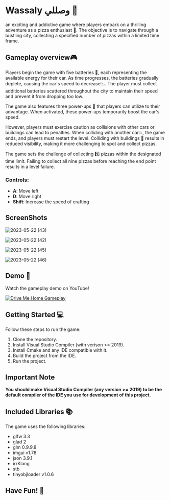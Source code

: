 # Wassaly وصللي 🚗

an exciting and addictive game where players embark on a thrilling adventure as a pizza enthusiast 🍕. The objective is to navigate through a bustling city, collecting a specified number of pizzas within a limited time frame.


## Gameplay overview🎮

Players begin the game with five batteries 🔋, each representing the available energy for their car. As time progresses, the batteries gradually deplete, causing the car's speed to decrease📉. The player must collect additional batteries scattered throughout the city to maintain their speed and prevent it from dropping too low.

The game also features three power-ups 🔌 that players can utilize to their advantage. When activated, these power-ups temporarily boost the car's speed.

However, players must exercise caution as collisions with other cars or buildings can lead to penalties. When colliding with another car💥, the game ends, and players must restart the level. Colliding with buildings 🌇 results in reduced visibility, making it more challenging to spot and collect pizzas.

The game sets the challenge of collecting 9️⃣ pizzas within the designated time limit. Failing to collect all nine pizzas before reaching the end point results in a level failure.

### Controls:

- **A**: Move left
- **D**: Move right
- **Shift**: Increase the speed of crafting



## ScreenShots
![2023-05-22 (43)](https://github.com/Orange-Hackathon/tapcash-Cross-Platform/assets/90224487/cd956cee-ee29-4139-8b7f-1546ea2cfa8d)

![2023-05-22 (42)](https://github.com/Orange-Hackathon/tapcash-Cross-Platform/assets/90224487/55747cdd-a40b-4c7b-9932-b2a82b06978f)

![2023-05-22 (45)](https://github.com/Orange-Hackathon/tapcash-Cross-Platform/assets/90224487/89589de9-25d8-4c89-bd3a-7a2b0c331acb)

![2023-05-22 (46)](https://github.com/Orange-Hackathon/tapcash-Cross-Platform/assets/90224487/4bab5341-a552-473e-9da0-d567ef82ebc5)



## Demo 🎥

Watch the gameplay demo on YouTube!

[![Drive Me Home Gameplay](./documentation/screenshots/4-level-up.png)](http://www.youtube.com/watch?v=-o9Z7iQaBZQ "Drive Me Home Gameplay")

## Getting Started 💻

Follow these steps to run the game:

1. Clone the repository.
2. Install Visual Studio Compiler (with verison >= 2019).
3. Install Cmake and any IDE compatible with it.
4. Build the project from the IDE.
5. Run the project.

## Important Note

**You should make Visual Studio Compiler (any version >= 2019) to be the default compiler of the IDE you use for development of this project.**

## Included Libraries 📚

The game uses the following libraries:

- glfw 3.3
- glad 2
- glm 0.9.9.8
- imgui v1.78
- json 3.9.1
- irrKlang
- stb
- tinyobjloader v1.0.6

## Have Fun! 🚀

